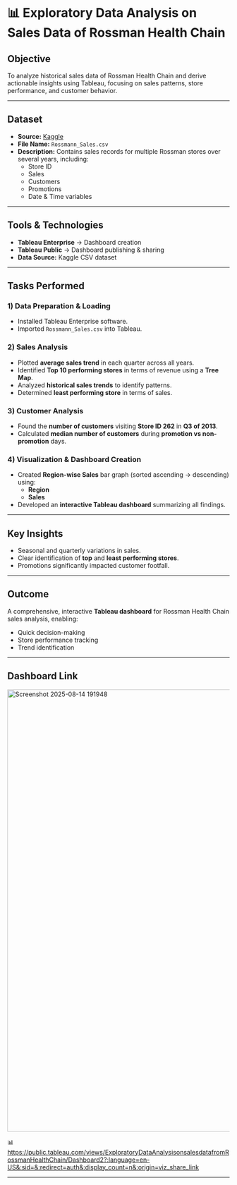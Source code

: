 # 📊 Exploratory Data Analysis on Sales Data of Rossman Health Chain

##  Objective
To analyze historical sales data of Rossman Health Chain and derive actionable insights using Tableau, focusing on sales patterns, store performance, and customer behavior.

---

##  Dataset
- **Source:** [Kaggle](https://www.kaggle.com/)
- **File Name:** `Rossmann_Sales.csv`
- **Description:** Contains sales records for multiple Rossman stores over several years, including:
  - Store ID
  - Sales
  - Customers
  - Promotions
  - Date & Time variables

---

##  Tools & Technologies
- **Tableau Enterprise** → Dashboard creation  
- **Tableau Public** → Dashboard publishing & sharing  
- **Data Source:** Kaggle CSV dataset  

---

##  Tasks Performed

### 1) Data Preparation & Loading
- Installed Tableau Enterprise software.
- Imported `Rossmann_Sales.csv` into Tableau.

### 2) Sales Analysis
- Plotted **average sales trend** in each quarter across all years.
- Identified **Top 10 performing stores** in terms of revenue using a **Tree Map**.
- Analyzed **historical sales trends** to identify patterns.
- Determined **least performing store** in terms of sales.

### 3) Customer Analysis
- Found the **number of customers** visiting **Store ID 262** in **Q3 of 2013**.
- Calculated **median number of customers** during **promotion vs non-promotion** days.

### 4) Visualization & Dashboard Creation
- Created **Region-wise Sales** bar graph (sorted ascending → descending) using:
  - **Region**
  - **Sales**
- Developed an **interactive Tableau dashboard** summarizing all findings.

---

##  Key Insights
- Seasonal and quarterly variations in sales.
- Clear identification of **top** and **least performing stores**.
- Promotions significantly impacted customer footfall.

---

##  Outcome
A comprehensive, interactive **Tableau dashboard** for Rossman Health Chain sales analysis, enabling:
- Quick decision-making
- Store performance tracking
- Trend identification

---

##  Dashboard Link

<img width="1920" height="1003" alt="Screenshot 2025-08-14 191948" src="https://github.com/user-attachments/assets/d14801e8-9be6-42b9-a679-d3436da71aee" />

📊 https://public.tableau.com/views/ExploratoryDataAnalysisonsalesdatafromRossmanHealthChain/Dashboard2?:language=en-US&:sid=&:redirect=auth&:display_count=n&:origin=viz_share_link

---
